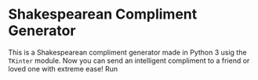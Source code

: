 # Shakespearean Compliment Generator
This is a Shakespearean compliment generator made in Python 3 usig the `TKinter` module. Now you can send an intelligent compliment to a friend or loved one with extreme ease! Run
